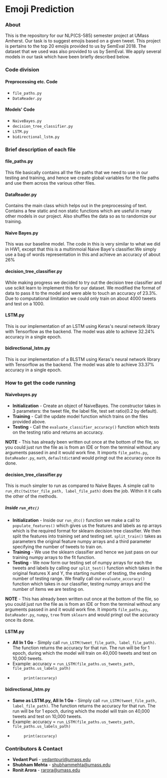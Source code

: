 # Emoji Prediction #
### About
This is the repository for our NLP(CS-585) semester project at UMass Amherst. Our task is to suggest emojis based on a given tweet. This project is pertains to the top 20 emojis provided to us by SemEval 2018. The dataset that we used was also provided to us by SemEval. We apply several models in our task which have been briefly described below.
 


### Code division

#### Preprocessing etc. Code 
* `file_paths.py`
* `DataReader.py`


#### Models' Code 
* `NaiveBayes.py`
* `decision_tree_classifier.py`
* `LSTM.py`
* `bidirectional_lstm.py`

### Brief description of each file
#### file_paths.py
This file basically contains all the file paths that we need to use in our testing and training, and hence we create global variables for the file paths and use them across the various other files.

#### DataReader.py
Contains the main class which helps out in the preprocessing of text. Contains a few static and non static functions which are useful in many other models in our project. Also shuffles the data so as to randomize our training.

#### Naive Bayes.py
This was our baseline model. The code in this is very similar to what we did in HW1, except that this is a multinmoial Naive Baye's classifier.We simply use a bag of words representation in this and achieve an accuracy of about 26%

#### decision_tree_classifier.py
While making progress we decided to try out the decision tree classifier and use scikit learn to implement this for our dataset. We modified the format of data to pass it to the model and were able to touch an accuracy of 23.3%. Due to computational limitation we could only train on about 4000 tweets and test on a 1000.

#### LSTM.py
This is our implementation of an LSTM using Keras's neural network library with Tensorflow as the backend. The model was able to achieve 32.24% accuracy in a single epoch.
 

#### bidirectional_lstm.py
This is our implementation of a BLSTM using Keras's neural network library with Tensorflow as the backend. The model was able to achieve 33.37% accuracy in a single epoch.
 


### How to get the code running ###
#### Naivebayes.py
* **Initialization** - Create an object of NaiveBayes. The constructor takes in 3 parameters: the tweet file, the label file, test set ratio(0.2 by default).
* **Training** - Call the update model function which trains on the files provided above.
* **Testing** - Call the `evaluate_classifier_accuracy()` function which tests on the testing ratio and returns an accuracy.

**NOTE** - This has already been written out once at the bottom of the file, so you could just run the file as is from an IDE or from the terminal without any arguments passed in and it would work fine. It imports `file_paths.py`, `DataReader.py`, `math`, `defaultdict`and would pringt out the accuracy once its done.

#### decision_tree_classifier.py
This is much simpler to run as compared to Naive Bayes. A simple call to `run_dtc(twitter_file_path, label_file_path)` does the job. Within it it calls the other of the methods.
##### Inside `run_dtc()`
* **Initialization** - Inside our `run_dtc()` function we make a call to `populate_features()` which gives us the features and labels as np arrays which is the required format for sklearn decision tree classifier. We then split the features into training set and testing set. `split_train()` takes as parameters the original feature numpy arrays and a third parameter specifying the number of tweets to train on.
* **Training** - We use the sklearn classifier and hence we just pass on our training numpy arrays to the fit function.
* **Testing** - We now form our testing set of numpy arrays for each the tweets and labels by calling our `split_test()` function which takes in the original features X and Y, the starting number of testing, the ending number of testing range. We finally call our `evaluate_accuracy()` function which takes in our classifier, testing numpy arrays and the number of items we are testing on.

**NOTE** - This has already been written out once at the bottom of the file, so you could just run the file as is from an IDE or from the terminal without any arguments passed in and it would work fine. It imports `file_paths.py`, `DataReader.py`, `numpy`, `tree` from `sklearn` and would pringt out the accuracy once its done.


#### LSTM.py
* **All In 1 Go** - Simply call `run_LSTM(tweet_file_path, label_file_path)`. The function returns the accuracy for that run. The run will be for 1 epoch, during which the model will train on 40,000 tweets and test on 10,000 tweets.
* Example: accuracy = `run_LSTM(file_paths.us_tweets_path, file_paths.us_labels_path)`
*  		   print(accuracy)

#### bidirectional_lstm.py
* **Same as LSTM.py, All In 1 Go** - Simply call `run_LSTM(tweet_file_path, label_file_path)`. The function returns the accuracy for that run. The run will be for 1 epoch, during which the model will train on 40,000 tweets and test on 10,000 tweets.
* Example: accuracy = `run_LSTM(file_paths.us_tweets_path, file_paths.us_labels_path)`
*  		   print(accuracy)

### Contributors & Contact
* **Vedant Puri** - vedantpuri@umass.edu
* **Shubham Mehta** - shubhammehta@umass.edu
* **Ronit Arora** - rarora@umass.edu

